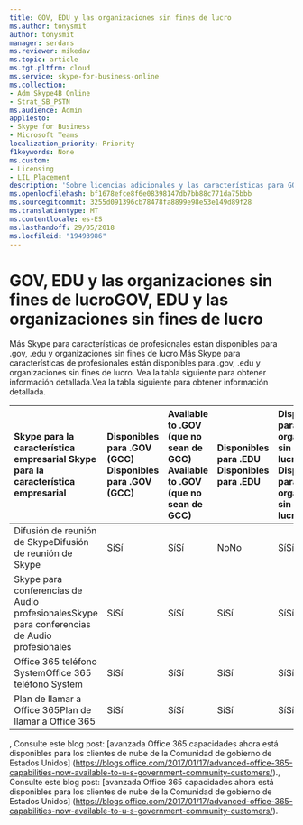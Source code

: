```yaml
---
title: GOV, EDU y las organizaciones sin fines de lucro
ms.author: tonysmit
author: tonysmit
manager: serdars
ms.reviewer: mikedav
ms.topic: article
ms.tgt.pltfrm: cloud
ms.service: skype-for-business-online
ms.collection:
- Adm_Skype4B_Online
- Strat_SB_PSTN
ms.audience: Admin
appliesto:
- Skype for Business
- Microsoft Teams
localization_priority: Priority
f1keywords: None
ms.custom:
- Licensing
- LIL_Placement
description: 'Sobre licencias adicionales y las características para GOV, EDU y planes de la organización sin fines de lucro. '
ms.openlocfilehash: bf1678efce8f6e08398147db7bb88c771da75bbb
ms.sourcegitcommit: 3255d091396cb78478fa8899e98e53e149d89f28
ms.translationtype: MT
ms.contentlocale: es-ES
ms.lasthandoff: 29/05/2018
ms.locfileid: "19493986"
---
```

# <a name="gov-edu-and-non-profit-organizations"></a><span data-ttu-id="5d25a-103">GOV, EDU y las organizaciones sin fines de lucro</span><span class="sxs-lookup"><span data-stu-id="5d25a-103">GOV, EDU y las organizaciones sin fines de lucro</span></span>

<span data-ttu-id="5d25a-104">Más Skype para características de profesionales están disponibles para .gov, .edu y organizaciones sin fines de lucro.</span><span class="sxs-lookup"><span data-stu-id="5d25a-104">Más Skype para características de profesionales están disponibles para .gov, .edu y organizaciones sin fines de lucro.</span></span> <span data-ttu-id="5d25a-105">Vea la tabla siguiente para obtener información detallada.</span><span class="sxs-lookup"><span data-stu-id="5d25a-105">Vea la tabla siguiente para obtener información detallada.</span></span>

|<span data-ttu-id="5d25a-106"> **Skype para la característica empresarial** </span><span class="sxs-lookup"><span data-stu-id="5d25a-106"> **Skype para la característica empresarial** </span></span>|<span data-ttu-id="5d25a-107"> **Disponibles para .GOV (GCC)** </span><span class="sxs-lookup"><span data-stu-id="5d25a-107"> **Disponibles para .GOV (GCC)** </span></span>|<span data-ttu-id="5d25a-108"> **Available to .GOV (que no sean de GCC)** </span><span class="sxs-lookup"><span data-stu-id="5d25a-108"> **Available to .GOV (que no sean de GCC)** </span></span>|<span data-ttu-id="5d25a-109"> **Disponibles para .EDU** </span><span class="sxs-lookup"><span data-stu-id="5d25a-109"> **Disponibles para .EDU** </span></span>|<span data-ttu-id="5d25a-110"> **Disponible para las organizaciones sin fines de lucro** </span><span class="sxs-lookup"><span data-stu-id="5d25a-110"> **Disponible para las organizaciones sin fines de lucro** </span></span>|
|:-----|:-----|:-----|:-----|:-----|
|<span data-ttu-id="5d25a-111">Difusión de reunión de Skype</span><span class="sxs-lookup"><span data-stu-id="5d25a-111">Difusión de reunión de Skype</span></span>  <br/> |<span data-ttu-id="5d25a-112">Sí</span><span class="sxs-lookup"><span data-stu-id="5d25a-112">Sí</span></span>  <br/> |<span data-ttu-id="5d25a-113">Sí</span><span class="sxs-lookup"><span data-stu-id="5d25a-113">Sí</span></span>  <br/> |<span data-ttu-id="5d25a-114">No</span><span class="sxs-lookup"><span data-stu-id="5d25a-114">No</span></span>  <br/> |<span data-ttu-id="5d25a-115">Sí</span><span class="sxs-lookup"><span data-stu-id="5d25a-115">Sí</span></span>  <br/> |
|<span data-ttu-id="5d25a-116">Skype para conferencias de Audio profesionales</span><span class="sxs-lookup"><span data-stu-id="5d25a-116">Skype para conferencias de Audio profesionales</span></span>  <br/> |<span data-ttu-id="5d25a-117">Sí</span><span class="sxs-lookup"><span data-stu-id="5d25a-117">Sí</span></span>  <br/> |<span data-ttu-id="5d25a-118">Sí</span><span class="sxs-lookup"><span data-stu-id="5d25a-118">Sí</span></span>  <br/> |<span data-ttu-id="5d25a-119">Sí</span><span class="sxs-lookup"><span data-stu-id="5d25a-119">Sí</span></span>  <br/> |<span data-ttu-id="5d25a-120">Sí</span><span class="sxs-lookup"><span data-stu-id="5d25a-120">Sí</span></span>  <br/> |
|<span data-ttu-id="5d25a-121">Office 365 teléfono System</span><span class="sxs-lookup"><span data-stu-id="5d25a-121">Office 365 teléfono System</span></span>  <br/> |<span data-ttu-id="5d25a-122">Sí</span><span class="sxs-lookup"><span data-stu-id="5d25a-122">Sí</span></span>  <br/> |<span data-ttu-id="5d25a-123">Sí</span><span class="sxs-lookup"><span data-stu-id="5d25a-123">Sí</span></span>  <br/> |<span data-ttu-id="5d25a-124">Sí</span><span class="sxs-lookup"><span data-stu-id="5d25a-124">Sí</span></span>  <br/> |<span data-ttu-id="5d25a-125">Sí</span><span class="sxs-lookup"><span data-stu-id="5d25a-125">Sí</span></span>  <br/> |
|<span data-ttu-id="5d25a-126">Plan de llamar a Office 365</span><span class="sxs-lookup"><span data-stu-id="5d25a-126">Plan de llamar a Office 365</span></span>  <br/> |<span data-ttu-id="5d25a-127">Sí</span><span class="sxs-lookup"><span data-stu-id="5d25a-127">Sí</span></span>  <br/> |<span data-ttu-id="5d25a-128">Sí</span><span class="sxs-lookup"><span data-stu-id="5d25a-128">Sí</span></span>  <br/> |<span data-ttu-id="5d25a-129">Sí</span><span class="sxs-lookup"><span data-stu-id="5d25a-129">Sí</span></span>  <br/> |<span data-ttu-id="5d25a-130">Sí</span><span class="sxs-lookup"><span data-stu-id="5d25a-130">Sí</span></span>  <br/> |
   
<span data-ttu-id="5d25a-131">, Consulte este blog post: [avanzada Office 365 capacidades ahora está disponibles para los clientes de nube de la Comunidad de gobierno de Estados Unidos] (https://blogs.office.com/2017/01/17/advanced-office-365-capabilities-now-available-to-u-s-government-community-customers/).</span><span class="sxs-lookup"><span data-stu-id="5d25a-131">, Consulte este blog post: [avanzada Office 365 capacidades ahora está disponibles para los clientes de nube de la Comunidad de gobierno de Estados Unidos] (https://blogs.office.com/2017/01/17/advanced-office-365-capabilities-now-available-to-u-s-government-community-customers/).</span></span>